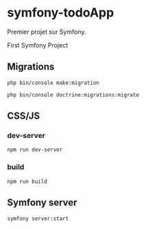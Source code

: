 # symfony-todoApp

Premier projet sur Symfony.

First Symfony Project

## Migrations

```
php bin/console make:migration
```

```
php bin/console doctrine:migrations:migrate
```

## CSS/JS
### dev-server
```
npm run dev-server
```
### build
```
npm run build
```

## Symfony server
```
symfony server:start
```